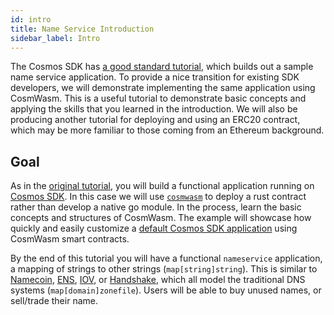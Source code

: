 ```yaml
---
id: intro
title: Name Service Introduction
sidebar_label: Intro
---
```


The Cosmos SDK has [a good standard tutorial](https://tutorials.cosmos.network/nameservice/tutorial/00-intro.html), which builds out a sample name service application. To provide a nice transition for existing SDK developers, we will demonstrate implementing the same application using CosmWasm. This is a useful tutorial to demonstrate basic concepts and applying the skills that you learned in the introduction. We will also be producing another tutorial for deploying and using an ERC20 contract, which may be more familiar to those coming from an Ethereum background.

## Goal

As in the [original tutorial](https://tutorials.cosmos.network/nameservice/tutorial/00-intro.html), you will build a functional application running on [Cosmos SDK](https://github.com/cosmos/cosmos-sdk/). In this case we will use [`cosmwasm`](https://github.com/CosmWasm/cosmwasm) to deploy a rust contract rather than develop a native go module. In the process, learn the basic concepts and structures of CosmWasm. The example will showcase how quickly and easily customize a [default Cosmos SDK application](https://github.com/CosmWasm/wasmd) using CosmWasm smart contracts.

By the end of this tutorial you will have a functional `nameservice` application, a mapping of strings to other strings (`map[string]string`). This is similar to [Namecoin](https://namecoin.org/), [ENS](https://ens.domains/), [IOV](https://iov.one), or [Handshake](https://handshake.org/), which all model the traditional DNS systems (`map[domain]zonefile`). Users will be able to buy unused names, or sell/trade their name.
